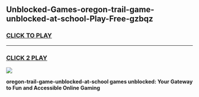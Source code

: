 
## Unblocked-Games-oregon-trail-game-unblocked-at-school-Play-Free-gzbqz
<h3>
<a href="https://premium76.site?title=oregon-trail-game-unblocked-at-school&ref=23A">CLICK TO PLAY</a></h3>
<hr>

<h3>
<a href="https://premium76.site?title=oregon-trail-game-unblocked-at-school&ref=23A">CLICK 2 PLAY</a>
  
</h3>

<a href="https://premium76.site?title=oregon-trail-game-unblocked-at-school&ref=23A"><img src="https://clearcache.store/games.png"></a>


**oregon-trail-game-unblocked-at-school games unblocked: Your Gateway to Fun and Accessible Online Gaming**
